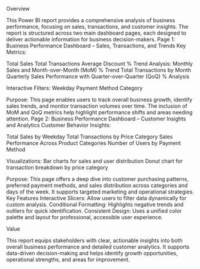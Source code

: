 Overview

This Power BI report provides a comprehensive analysis of business performance, focusing on sales, transactions, and customer insights. The report is structured across two main dashboard pages, each designed to deliver actionable information for business decision-makers.
Page 1: Business Performance Dashboard – Sales, Transactions, and Trends
Key Metrics:

Total Sales
Total Transactions
 Average Discount %
Trend Analysis:
Monthly Sales and Month-over-Month (MoM) % Trend
Total Transactions by Month
Quarterly Sales Performance with Quarter-over-Quarter (QoQ) % Analysis

Interactive Filters:
Weekday
Payment Method
Category

Purpose:
This page enables users to track overall business growth, identify sales trends, and monitor transaction volumes over time. The inclusion of MoM and QoQ metrics help highlight performance shifts and areas needing attention.
Page 2: Business Performance Dashboard – Customer Insights and Analytics
Customer Behavior Insights:

Total Sales by Weekday
Total Transactions by Price Category
Sales Performance Across Product Categories
Number of Users by Payment Method



Visualizations:
Bar charts for sales and user distribution
Donut chart for transaction breakdown by price category

Purpose:
This page offers a deep dive into customer purchasing patterns, preferred payment methods, and sales distribution across categories and days of the week. It supports targeted marketing and operational strategies.
Key Features
Interactive Slicers: Allow users to filter data dynamically for custom analysis.
Conditional Formatting: Highlights negative trends and outliers for quick identification.
Consistent Design: Uses a unified color palette and layout for professional, accessible user experience.

Value

This report equips stakeholders with clear, actionable insights into both overall business performance and detailed customer analytics. It supports data-driven decision-making and helps identify growth opportunities, operational strengths, and areas for improvement.
